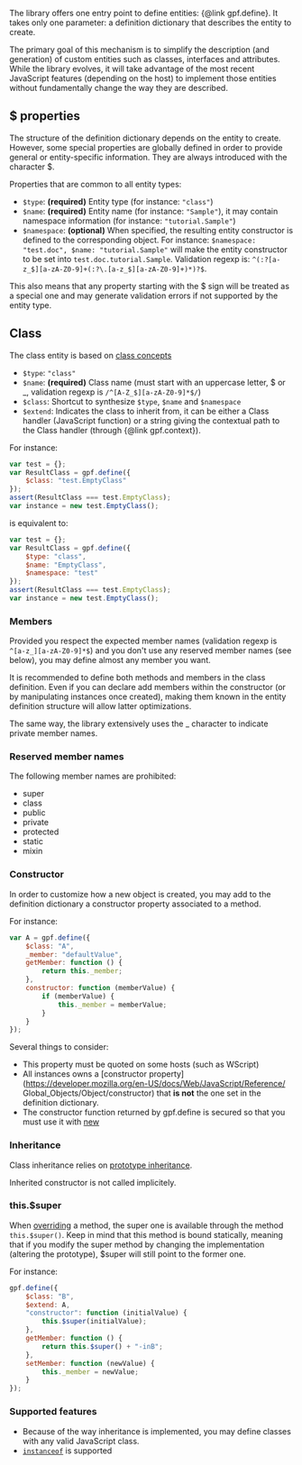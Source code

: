 The library offers one entry point to define entities: {@link gpf.define}.
It takes only one parameter: a definition dictionary that describes the entity to create.

The primary goal of this mechanism is to simplify the description (and generation) of custom entities such as classes,
interfaces and attributes. While the library evolves, it will take advantage of the most recent JavaScript features
(depending on the host) to implement those entities without fundamentally change the way they are described.  

## $ properties

The structure of the definition dictionary depends on the entity to create.
However, some special properties are globally defined in order to provide general or entity-specific information.
They are always introduced with the character $.

Properties that are common to all entity types:

* `$type`: **(required)** Entity type (for instance: `"class"`)
* `$name`: **(required)** Entity name (for instance: `"Sample"`),
it may contain namespace information (for instance: `"tutorial.Sample"`)
* `$namespace`: **(optional)** When specified, the resulting entity constructor is defined to the corresponding object.
For instance: `$namespace: "test.doc", $name: "tutorial.Sample"` will make the entity constructor to be set into
`test.doc.tutorial.Sample`. Validation regexp is: `^(:?[a-z_$][a-zA-Z0-9]+(:?\.[a-z_$][a-zA-Z0-9]+)*)?$`. 

This also means that any property starting with the $ sign will be treated as a special one and may generate validation
errors if not supported by the entity type.

## Class

The class entity is based on [class concepts](https://en.wikipedia.org/wiki/Class_%28computer_programming%29) 

* `$type`: `"class"` 
* `$name`: **(required)** Class name (must start with an uppercase letter, $ or _,
validation regexp is `/^[A-Z_$][a-zA-Z0-9]*$/`)
* `$class`: Shortcut to synthesize `$type`, `$name` and `$namespace`  
* `$extend`: Indicates the class to inherit from, it can be either a Class handler (JavaScript function) or a string
giving the contextual path to the Class handler (through {@link gpf.context}).

For instance:

```javascript
var test = {};
var ResultClass = gpf.define({
    $class: "test.EmptyClass"
});
assert(ResultClass === test.EmptyClass);
var instance = new test.EmptyClass();
```

is equivalent to:

```javascript
var test = {};
var ResultClass = gpf.define({
    $type: "class",
    $name: "EmptyClass",
    $namespace: "test"
});
assert(ResultClass === test.EmptyClass);
var instance = new test.EmptyClass();
```

### Members

Provided you respect the expected member names (validation regexp is `^[a-z_][a-zA-Z0-9]*$`)
and you don't use any reserved member names (see below), you may define almost any member you
want.

It is recommended to define both methods and members in the class definition.
Even if you can declare add members within the constructor (or by manipulating instances
once created), making them known in the entity definition structure will allow latter
optimizations.
 
The same way, the library extensively uses the _ character to indicate private member names.

### Reserved member names

The following member names are prohibited:
* super
* class
* public
* private
* protected
* static
* mixin

### Constructor

In order to customize how a new object is created, you may add to the definition dictionary a constructor property
associated to a method.

For instance:
```javascript
var A = gpf.define({
    $class: "A",
    _member: "defaultValue",
    getMember: function () {
        return this._member;
    },
    constructor: function (memberValue) {
        if (memberValue) {
            this._member = memberValue;
        }
    }
});
```

Several things to consider:
- This property must be quoted on some hosts (such as WScript)
- All instances owns a [constructor property](https://developer.mozilla.org/en-US/docs/Web/JavaScript/Reference/
Global_Objects/Object/constructor) that **is not** the one set in the definition dictionary.
- The constructor function returned by gpf.define is secured so that you must use it with
[new](https://developer.mozilla.org/en-US/docs/Web/JavaScript/Reference/Operators/new)

### Inheritance

Class inheritance relies on
[prototype inheritance](https://developer.mozilla.org/en-US/docs/Web/JavaScript/Inheritance_and_the_prototype_chain).

Inherited constructor is not called implicitely.

### this.$super

When [overriding](https://en.wikipedia.org/wiki/Method_overriding) a method, the super one is available through the
method `this.$super()`. Keep in mind that this method is bound statically, meaning that if you modify the super method
by changing the implementation (altering the prototype), $super will still point to the former one.

For instance:
```javascript
gpf.define({
    $class: "B",
    $extend: A,
    "constructor": function (initialValue) {
        this.$super(initialValue);
    },
    getMember: function () {
        return this.$super() + "-inB";
    },
    setMember: function (newValue) {
        this._member = newValue;
    }
});
```

### Supported features

* Because of the way inheritance is implemented, you may define classes with any valid JavaScript class.
* [`instanceof`](https://developer.mozilla.org/en-US/docs/Web/JavaScript/Reference/Operators/instanceof) is supported

